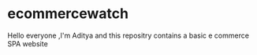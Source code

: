 # ecommercewatch
Hello everyone ,I'm Aditya and this repositry contains a basic e commerce SPA website
